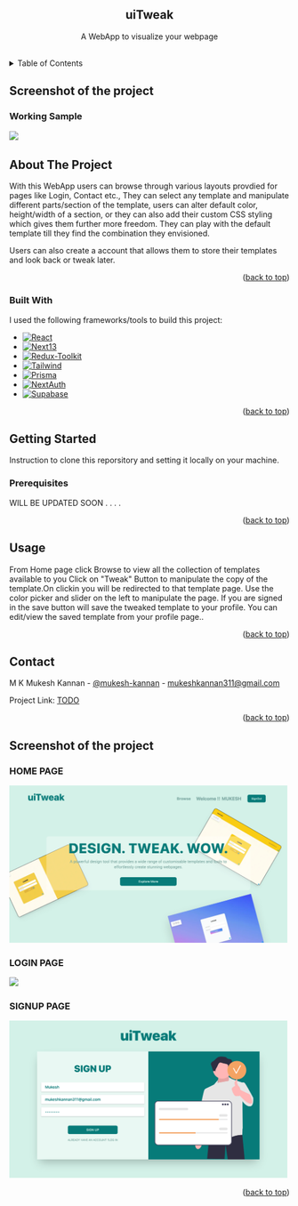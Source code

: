 <a name="readme-top"></a>

<!-- PROJECT LOGO -->
<br />
<div align="center">
  <h2 align="center">uiTweak</h2>
  <p align="center">
    A WebApp to visualize your webpage
  </p>
    <br />
</div>



<!-- TABLE OF CONTENTS -->
<details>
  <summary>Table of Contents</summary>
  <ol>
    <li><a href="#screenshot-of-the-project">Working Sample</a></li>
    <li>
      <a href="#about-the-project">About The Project</a>
      <ul>
        <li><a href="#built-with">Built With</a></li>
      </ul>
    </li>
    <li>
      <a href="#getting-started">Getting Started</a>
      <ul>
        <li><a href="#prerequisites">Prerequisites</a></li>
        <li><a href="#installation">Installation</a></li>
      </ul>
    </li>
    <li><a href="#usage">Usage</a></li>
    <li><a href="#contact">Contact</a></li>
  </ol>
</details>

<!-- SCREENSHOTs -->
## Screenshot of the project

<h3>Working Sample</h3>
<img src = "images/uiTweak.gif" width = 500px>



<!-- ABOUT THE PROJECT -->
## About The Project
With this WebApp users can browse through various layouts provdied for pages like Login, Contact etc., They can select any template and
manipulate different parts/section of the template, users can alter default color, height/width of a section, or they can also add their custom
CSS styling which gives them further more freedom. They can play with the default template till they find the combination they envisioned.

Users can also create a account that allows them to store their templates and look back or tweak later.

<p align="right">(<a href="#readme-top">back to top</a>)</p>



### Built With
I used the following frameworks/tools to build this project:

* [![React][React]][React-url]
* [![Next13][Next13]][Next13-url]
* [![Redux-Toolkit][Redux-Toolkit]][Redux-Toolkit-url]
* [![Tailwind][Tailwindcss]][Tailwindcss-url]
* [![Prisma][Prisma]][Prisma-url]
* [![NextAuth][NextAuth]][NextAuth-url]
* [![Supabase][Supabase]][Supabase-url]


<p align="right">(<a href="#readme-top">back to top</a>)</p>



<!-- GETTING STARTED -->
## Getting Started
Instruction to clone this reporsitory and setting it locally on your machine.

### Prerequisites
 WILL BE UPDATED SOON . . . .
  
<p align="right">(<a href="#readme-top">back to top</a>)</p>



<!-- USAGE EXAMPLES -->
## Usage

From Home page click Browse to view all the collection of templates available to you
Click on "Tweak" Button to manipulate the copy of the template.On clickin you will be
redirected to that template page. Use the color picker and slider on the left to manipulate the 
page. If you are signed in the save button will save the tweaked template to your profile.
You can edit/view the saved template from your profile page..

<p align="right">(<a href="#readme-top">back to top</a>)</p>


<!-- CONTACT -->
## Contact

M K Mukesh Kannan - [@mukesh-kannan](https://www.linkedin.com/in/mukesh-kannan-mk/) - mukeshkannan311@gmail.com

Project Link: [TODO](https://github.com/MKMukeshkannan/todo-app)

<p align="right">(<a href="#readme-top">back to top</a>)</p>



<!-- SCREENSHOTs -->
## Screenshot of the project

<h3>HOME PAGE</h3>
<img src = "images/homepage.jpg" width = 500px>

<h3>LOGIN PAGE</h3>
<img src = "images/Loginpage.png"  width = 500px>

<h3>SIGNUP PAGE</h3>
<img src = "images/signup.jpg" width = 500px>

<p align="right">(<a href="#readme-top">back to top</a>)</p>


[React]: https://img.shields.io/badge/React-20232A?style=for-the-badge&logo=React&logoColor=#092E20
[React-url]: https://react.dev/
[Next13]: https://img.shields.io/badge/nextdotjs-20232A?style=for-the-badge&logo=nextdotjs&logoColor=#092E20
[Next13-url]: https://nextjs.org/
[NextAuth]: https://img.shields.io/badge/NextAuth-20232A?style=for-the-badge&logo=nextdotjs&logoColor=#092E20
[NextAuth-url]: https://nextjs.org/
[Redux-Toolkit]: https://img.shields.io/badge/redux-20232A?style=for-the-badge&logo=redux&logoColor=#092E20
[Redux-Toolkit-url]: redux-toolkit.js.org
[Tailwindcss]: https://img.shields.io/badge/Tailwind-35495E?style=for-the-badge&logo=tailwindcss&logoColor=#06B6D4
[Tailwindcss-url]: https://tailwindcss.com/
[supabase]: https://img.shields.io/badge/supabase-E4637C?style=for-the-badge&logo=supabase&logoColor=#003B57
[supabase-url]:https://supabase.com/
[prisma]: https://img.shields.io/badge/prisma-E4637C?style=for-the-badge&logo=prisma&logoColor=#003B57
[prisma-url]:https://prisma.io/
